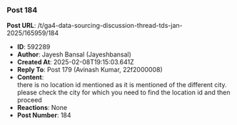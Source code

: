 ### Post 184
**Post URL**: /t/ga4-data-sourcing-discussion-thread-tds-jan-2025/165959/184
- **ID**: 592289
- **Author**: Jayesh Bansal (Jayeshbansal)
- **Created At**: 2025-02-08T19:15:03.641Z
- **Reply To**: Post 179 (Avinash Kumar, 22f2000008)
- **Content**:  
  there is no location id mentioned as it is mentioned of the different city. please check the city for which you need to find the location id and then proceed
- **Reactions**: None
- **Post Number**: 184

